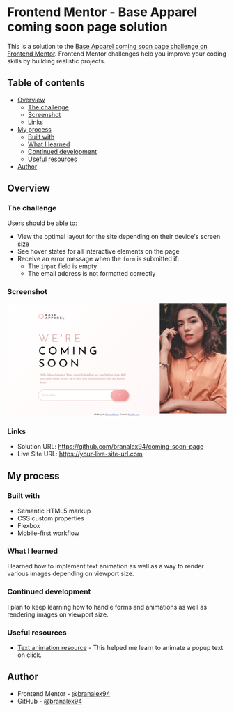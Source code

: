 # Frontend Mentor - Base Apparel coming soon page solution

This is a solution to the [Base Apparel coming soon page challenge on Frontend Mentor](https://www.frontendmentor.io/challenges/base-apparel-coming-soon-page-5d46b47f8db8a7063f9331a0). Frontend Mentor challenges help you improve your coding skills by building realistic projects.

## Table of contents

- [Overview](#overview)
  - [The challenge](#the-challenge)
  - [Screenshot](#screenshot)
  - [Links](#links)
- [My process](#my-process)
  - [Built with](#built-with)
  - [What I learned](#what-i-learned)
  - [Continued development](#continued-development)
  - [Useful resources](#useful-resources)
- [Author](#author)

## Overview

### The challenge

Users should be able to:

- View the optimal layout for the site depending on their device's screen size
- See hover states for all interactive elements on the page
- Receive an error message when the `form` is submitted if:
  - The `input` field is empty
  - The email address is not formatted correctly

### Screenshot

![](./coming-soon-page-finished-challenge.png)

### Links

- Solution URL: https://github.com/branalex94/coming-soon-page
- Live Site URL: https://your-live-site-url.com

## My process

### Built with

- Semantic HTML5 markup
- CSS custom properties
- Flexbox
- Mobile-first workflow

### What I learned

I learned how to implement text animation as well as a way to render various images depending on viewport size.

### Continued development

I plan to keep learning how to handle forms and animations as well as rendering images on viewport size.

### Useful resources

- [Text animation resource](https://stackoverflow.com/questions/36141260/text-transition-animation-onclick-in-javascript-function-and-html) - This helped me learn to animate a popup text on click.

## Author

- Frontend Mentor - [@branalex94](https://www.frontendmentor.io/profile/branalex94)
- GitHub - [@branalex94](https://github.com/branalex94/)
